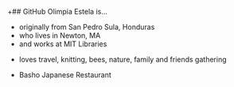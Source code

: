 +## GitHub Olimpia Estela is...

- originally from San Pedro Sula, Honduras
- who lives in Newton, MA
- and works at MIT Libraries
+ loves travel, knitting, bees, nature, family and friends gathering
- Basho Japanese Restaurant
